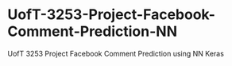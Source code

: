 # UofT-3253-Project-Facebook-Comment-Prediction-NN
UofT 3253 Project Facebook Comment Prediction using NN Keras

